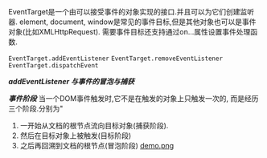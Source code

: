 EventTarget是一个由可以接受事件的对象实现的接口.并且可以为它们创建监听器.
element, document, window是常见的事件目标,但是其他对象也可以是事件对象(比如XMLHttpRequest).
需要事件目标还支持通过on...属性设置事件处理函数.

`EventTarget.addEventListener`
`EventTarget.removeEventListener`
`EventTarget.dispatchEvent`

***addEventListener 与事件的冒泡与捕获***

***事件阶段***
当一个DOM事件触发时,它不是在触发的对象上只触发一次的, 而是经历三个阶段.分别为"
1. 一开始从文档的根节点流向目标对象(捕获阶段).
2. 然后在目标对象上被触发(目标阶段)
3. 之后再回溯到文档的根节点(冒泡阶段)
[demo.png](./demo.png)